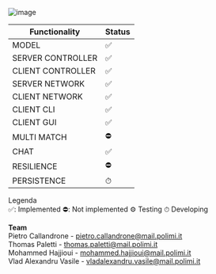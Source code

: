 








![image](https://github.com/PietroCallandrone/IS24-LB05/assets/139533466/f9826d44-9131-4da4-b36d-bd68aee2de4b)











|Functionality|Status|
|-------------|------|
|MODEL|✅|
|SERVER CONTROLLER|✅|
|CLIENT CONTROLLER|✅|
|SERVER NETWORK|✅|
|CLIENT NETWORK|✅|
|CLIENT CLI|✅|
|CLIENT GUI|✅|
|MULTI MATCH|⛔|
|CHAT|✅|
|RESILIENCE|⛔|
|PERSISTENCE|⏱|

Legenda <br>
✅: Implemented  ⛔: Not implemented ⚙️ Testing    ⏱ Developing

<b>Team</b> <br>
Pietro Callandrone   - pietro.callandrone@mail.polimi.it <br>
Thomas Paletti       - thomas.paletti@mail.polimi.it <br>
Mohammed Hajjioui    - mohammed.hajjioui@mail.polimi.it <br>
Vlad Alexandru Vasile - vladalexandru.vasile@mail.polimi.it <br>
